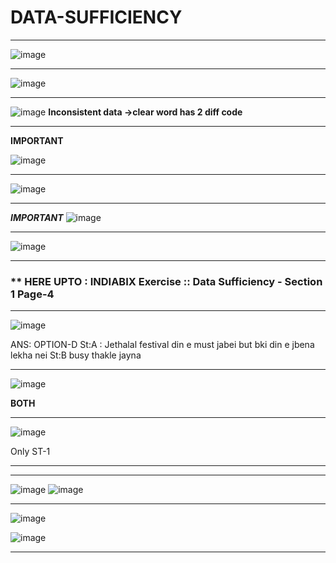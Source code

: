 # DATA-SUFFICIENCY 



---

![image](https://user-images.githubusercontent.com/77873383/182583317-252e35d2-b507-4a87-a49d-4613d2188b30.png)

---
![image](https://user-images.githubusercontent.com/77873383/182587200-4d4e70a1-a9bf-4f32-b1d9-7c225a3f00ac.png)

---

![image](https://user-images.githubusercontent.com/77873383/182587693-fdb267e9-f33d-41ee-94f9-34a25ed60ab5.png)
**Inconsistent data ->clear word has 2 diff code**

---

****IMPORTANT****

![image](https://user-images.githubusercontent.com/77873383/182588039-e11c54c6-5db6-4805-84d3-1bf1b8250989.png)

---
![image](https://user-images.githubusercontent.com/77873383/182589314-b4a745f3-8479-42ff-bded-f30025bbbb1a.png)

---
***IMPORTANT***
![image](https://user-images.githubusercontent.com/77873383/182589886-1ab75d13-939a-4784-add6-1bb9a3afb979.png)

---
![image](https://user-images.githubusercontent.com/77873383/182590601-f8d986c1-e6aa-4b14-be66-a93541a83578.png)

---
### ** HERE UPTO : INDIABIX Exercise :: Data Sufficiency - Section 1 Page-4 

---

![image](https://user-images.githubusercontent.com/77873383/182593273-77c92181-c5d7-46e9-ab63-59b10a5fcb00.png)

ANS: OPTION-D
St:A : Jethalal festival din e must jabei but bki din e jbena lekha nei
St:B busy thakle jayna

---
![image](https://user-images.githubusercontent.com/77873383/182597637-8158f408-bf02-4189-b7b8-044f4f136afd.png)

**BOTH**

---
![image](https://user-images.githubusercontent.com/77873383/182597792-609fb95b-5527-40f3-9979-6354c15444a6.png)

Only ST-1

---

---

![image](https://user-images.githubusercontent.com/77873383/182598468-a04eae8b-6fb8-4453-a210-d15bde154127.png)
![image](https://user-images.githubusercontent.com/77873383/182598522-92a9a83e-2182-44a4-bfbf-942f95b11570.png)

---

![image](https://user-images.githubusercontent.com/77873383/182600009-7d0e8ec3-0194-42be-bda0-eac82d17d568.png)

![image](https://user-images.githubusercontent.com/77873383/182600039-06092ca7-50fb-478e-9d7b-37a3f78edc5e.png)

---

